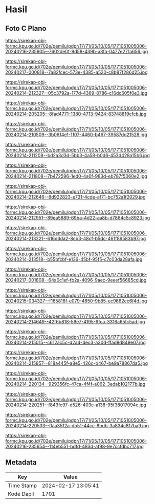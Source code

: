 # Hasil

## Foto C Plano

https://sirekap-obj-formc.kpu.go.id/702e/pemilu/pdpr/17/71/05/10/05/1771051005006-20240216-235905--7602de0f-9d58-439b-a3fa-0477e271a656.jpg

https://sirekap-obj-formc.kpu.go.id/702e/pemilu/pdpr/17/71/05/10/05/1771051005006-20240217-000818--7a82fcec-573e-4385-a520-c8b87f286d25.jpg

https://sirekap-obj-formc.kpu.go.id/702e/pemilu/pdpr/17/71/05/10/05/1771051005006-20240214-212327--05c3792a-177d-4369-8786-c16dc605f0e3.jpg

https://sirekap-obj-formc.kpu.go.id/702e/pemilu/pdpr/17/71/05/10/05/1771051005006-20240214-205205--8fad4771-1380-4713-9424-83748819cfcb.jpg

https://sirekap-obj-formc.kpu.go.id/702e/pemilu/pdpr/17/71/05/10/05/1771051005006-20240214-210509--3b0614e1-1107-4460-b467-39587dd21528.jpg

https://sirekap-obj-formc.kpu.go.id/702e/pemilu/pdpr/17/71/05/10/05/1771051005006-20240214-211208--bd2a3d3d-5bb3-4a58-b0d6-453d428a15b6.jpg

https://sirekap-obj-formc.kpu.go.id/702e/pemilu/pdpr/17/71/05/10/05/1771051005006-20240214-211808--7b472596-1ed0-4a0f-983d-eb787f5060e2.jpg

https://sirekap-obj-formc.kpu.go.id/702e/pemilu/pdpr/17/71/05/10/05/1771051005006-20240214-212646--8d922823-e731-4cde-af71-bc752a1f2029.jpg

https://sirekap-obj-formc.kpu.go.id/702e/pemilu/pdpr/17/71/05/10/05/1771051005006-20240214-212951--89ea5889-69ba-4d22-aa8b-d7864c5c8923.jpg

https://sirekap-obj-formc.kpu.go.id/702e/pemilu/pdpr/17/71/05/10/05/1771051005006-20240214-213221--616ddda2-8cb3-48cf-b5dc-461f89583b97.jpg

https://sirekap-obj-formc.kpu.go.id/702e/pemilu/pdpr/17/71/05/10/05/1771051005006-20240214-213518--b55bfcbf-e136-45bf-95f5-c7c03da28afa.jpg

https://sirekap-obj-formc.kpu.go.id/702e/pemilu/pdpr/17/71/05/10/05/1771051005006-20240217-001808--64a0c1ef-fb2a-4096-9aec-9eeef56685cd.jpg

https://sirekap-obj-formc.kpu.go.id/702e/pemilu/pdpr/17/71/05/10/05/1771051005006-20240215-034327--f165818f-e079-4650-9b85-ec9662ec6f4d.jpg

https://sirekap-obj-formc.kpu.go.id/702e/pemilu/pdpr/17/71/05/10/05/1771051005006-20240214-214649--42f6b818-59e7-4195-9fca-3316a65fc5ad.jpg

https://sirekap-obj-formc.kpu.go.id/702e/pemilu/pdpr/17/71/05/10/05/1771051005006-20240214-215015--c612ac5c-d2a4-4ec3-a30d-ffad8d849e07.jpg

https://sirekap-obj-formc.kpu.go.id/702e/pemilu/pdpr/17/71/05/10/05/1771051005006-20240214-215857--818a445f-a8e5-426c-b467-be9a78867da5.jpg

https://sirekap-obj-formc.kpu.go.id/702e/pemilu/pdpr/17/71/05/10/05/1771051005006-20240214-220134--929356fc-47ca-4f4f-a062-3edab102177b.jpg

https://sirekap-obj-formc.kpu.go.id/702e/pemilu/pdpr/17/71/05/10/05/1771051005006-20240214-220251--f843fc97-d526-403c-a138-95f38017094c.jpg

https://sirekap-obj-formc.kpu.go.id/702e/pemilu/pdpr/17/71/05/10/05/1771051005006-20240214-220533--0aa3512a-db51-44cc-8bdb-3a834c817ba9.jpg

https://sirekap-obj-formc.kpu.go.id/702e/pemilu/pdpr/17/71/05/10/05/1771051005006-20240216-235654--114eb551-bdfd-483d-af98-9e7ccfdbc717.jpg


## Metadata

| Key        | Value               |
| ---------- | ------------------- |
| Time Stamp | 2024-02-17 13:05:41 |
| Kode Dapil | 1701                |



